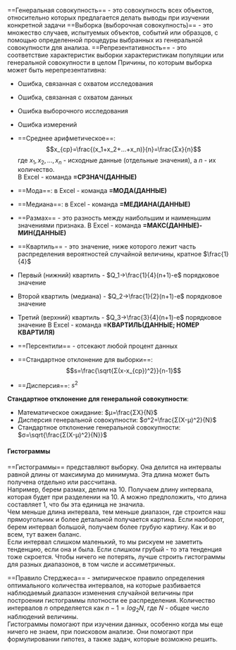 ==Генеральная совокупность== - это совокупность всех объектов, относительно которых предлагается делать выводы при изучении конкретной задачи
==Выборка (выборочная совокупность)== - это множество случаев, испытуемых объектов, событий или образцов, с помощью определенной процедуры выбранных из генеральной совокупности для анализа.
==Репрезентативность== - это соответствие характеристик выборки характеристикам популяции или генеральной совокупности в целом
Причины, по которым выборка может быть нерепрезентативна:
- Ошибка, связанная с охватом исследования
- Ошибка, связанная с охватом данных
- Ошибка выборочного исследования
- Ошибка измерений
  
- ==Среднее арифметическое==:
$$x_{ср}=\frac{(x_1+x_2+...+x_n)}{n}=\frac{Σx}{n}$$
    где $x_1, x_2, ..., x_n$ - исходные данные (отдельные значения), а $n$ - их количество.  
    В Excel - команда **=СРЗНАЧ(ДАННЫЕ)** 
- ==Мода==: в Excel - команда **=МОДА(ДАННЫЕ)**
- ==Медиана==: в Excel - команда **=МЕДИАНА(ДАННЫЕ)**
- ==Размах== - это разность между наибольшим и наименьшим значениями признака. В Excel - команда **=МАКС(ДАННЫЕ)-МИН(ДАННЫЕ)**  
- ==Квартиль== - это значение, ниже которого лежит часть распределения вероятностей случайной величины, кратное $\frac{1}{4}$  
- Первый (нижний) квартиль - $Q_1→\frac{1}{4}(n+1)-е$ порядковое значение
- Второй квартиль (медиана) - $Q_2→\frac{1}{2}(n+1)-е$ порядковое значение
- Третий (верхний) квартиль - $Q_3→\frac{3}{4}(n+1)-е$ порядковое значение
  В Excel - команда **=КВАРТИЛЬ(ДАННЫЕ; НОМЕР КВАРТИЛЯ)**  
- ==Персентили== - отсекают любой процент данных
- ==Стандартное отклонение для выборки==: $$s=\frac{\sqrt{Σ(x-x_{ср})^2}}{n-1}$$
- ==Дисперсия==: $s^2$  

**Стандартное отклонение для генеральной совокупности**:
- Математическое ожидание: $μ=\frac{ΣX}{N}$
- Дисперсия генеральной совокупности: $σ^2=\frac{Σ(X-μ)^2}{N}$
- Стандартное отклонение генеральной совокупности: $σ=\sqrt{\frac{Σ(X-μ)^2}{N}}$
#### Гистограммы

==Гистограммы== представляют выборку. Она делится на интервалы равной длины от максимума до минимума. Эта длина может быть получена отдельно или рассчитана.  
Например, берем размах, делим на 10. Получаем длину интервала, которая будет при разделении на 10. А можно предположить, что длина составляет 1, что бы эта единица не значила.  
Чем меньше длина интервала, тем меньше диапазон, где строится наш прямоугольник и более детальной получается картина. Если наоборот, берем интервал большой, получаем более грубую картину. Как и во всем, тут важен баланс.  
Если интервал слишком маленький, то мы рискуем не заметить тенденцию, если она и была. Если слишком грубый - то эта тенденция тоже скроется. Чтобы ничего не потерять, лучше строить гистограммы для разных диапазонов, в том числе и ассиметричных.  

==Правило Стерджеса== - эмпирическое правило определения оптимального количества интервалов, на которые разбивается наблюдаемый диапазон изменения случайной величины при построении гистограммы плотности ее распределения. Количество интервалов $n$ определяется как $n-1=log_2N$, где $N$ - общее число наблюдений величины.  
Гистограммы помогают при изучении данных, особенно когда мы еще ничего не знаем, при поисковом анализе. Они помогают при формулировании гипотез, а также задач, которые возможно решить.